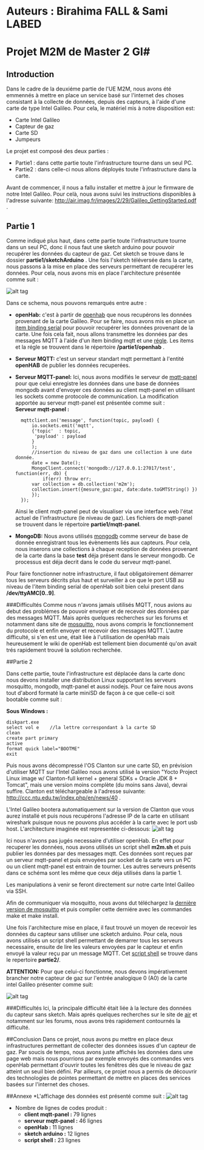 Auteurs : Birahima FALL & Sami LABED
==============

# Projet M2M de Master 2 GI#

## Introduction ##
Dans le cadre de la deuxiéme partie de l'UE M2M, nous avons été emmennés à mettre en place un service basé sur l'internet des choses consistant à la collecte de données, depuis des capteurs, à l'aide d'une carte de type Intel Galileo. Pour cela, le matériel mis à notre disposition est:
* Carte Intel Galileo
* Capteur de gaz
* Carte SD 
* Jumpeurs

Le projet est composé des deux parties :
* Partie1 : dans cette partie toute l'infrastructure tourne dans un seul PC.
* Partie2 : dans celle-ci nous allons déployés toute l'infrastructure dans la carte.

Avant de commencer, il nous a fallu installer et mettre à jour le firmware de notre Intel Galileo. Pour celà, nous avons suivi les instructions disponibles à l'adresse suivante: http://air.imag.fr/images/2/29/Galileo_GettingStarted.pdf .

## Partie 1 

Comme indiqué plus haut, dans cette partie toute l'infrastructure tourne dans un seul PC, donc il nous faut une sketch arduino pour pouvoir recupérer les données du capteur de gaz. Cet sketch se trouve dans le dossier **partie1/sketchArduino** .
Une fois l'sketch téléversée dans la carte, nous passons à la mise en place des serveurs permettant de recupérer les données. Pour cela, nous avons mis en place l'architecture présentée comme suit : 

![alt tag](https://github.com/DIAZAU/M2M_FALL-LABED/blob/master/Partie1.jpg?raw=true)


Dans ce schema, nous pouvons remarqués entre autre : 
* **openHab:** c'est à partir de [openhab](http://www.openhab.org/) que nous recupérons les données provenant de la carte Galileo. Pour se faire, nous avons mis en place un [item binding serial](https://github.com/DIAZAU/M2M_FALL-LABED/blob/master/partie1/openhab/m2m.items) pour pouvoir recupérer les données provenant de la carte. Une fois cela fait, nous allons transmettre les données par des messages MQTT à l'aide d'un item binding mqtt et une [régle](https://github.com/DIAZAU/M2M_FALL-LABED/blob/master/partie1/openhab/m2m.rules).
Les items et la régle se trouvent dans le répertoire **/partie1/openhab** .
* **Serveur MQTT:** c'est un serveur standart mqtt permettant à l'entité **openHAB** de publier les données recuperées. 
* **Serveur MQTT-panel:** Ici, nous avons modifiés le serveur de [mqtt-panel](https://github.com/fabaff/mqtt-panel) pour que celui enregistre les données dans une base de données mongodb avant d'envoyer ces données au client mqtt-panel en utilisant les sockets comme protocole de communication. La modification apportée au serveur mqtt-panel est présentée comme suit : 	
	**Serveur mqtt-panel :**
	
		mqttclient.on('message', function(topic, payload) {
		    io.sockets.emit('mqtt',
			{'topic'  : topic,
			 'payload' : payload
			}
		    );
		    //insertion du niveau de gaz dans une collection à une date donnée.
		    date = new Date();
		    MongoClient.connect('mongodb://127.0.0.1:27017/test', function(err, db) {
		    	if(err) throw err;
			var collection = db.collection('m2m');
			collection.insert({mesure_gaz:gaz, date:date.toGMTString() })
		    });
		});

	Ainsi le client mqtt-panel peut de visualiser via une interface web l'état actuel de l'infrastructure (le niveau de gaz). 
	Les fichiers de mqtt-panel se trouvent dans le répertoire **partie1/mqtt-panel**. 
 
* **MongoDB:** Nous avons utilisés [mongodb](https://www.mongodb.org/) comme serveur de base de donnée enregistrant tous les évènements liés aux capteurs. Pour cela, nous inserons une collections à chaque reception de données provenant de la carte dans la base **test** déja présent dans le serveur mongodb.  Ce processus est déja decrit dans le code du serveur mqtt-panel.

Pour faire fonctionner notre infrastructure, il faut obligatoirement démarrer tous les serveurs décrits plus haut et surveiller à ce que le port USB au niveau de l'item binding serial de openHab soit bien celui present dans **/dev/ttyAMC[0..9]**. 

###Difficultés
Comme nous n'avons jamais utilisés MQTT, nous avions au debut des problémes de pouvoir envoyer et de recevoir des données par des messages MQTT. Mais après quelques recherches sur les forums et notamment dans site de [mosquitto](http://mosquitto.org/), nous avons compris le fonctionnement du protocole et enfin envoyer et recevoir des messages MQTT. L'autre difficulté, si s'en est une, était liée à l'utilisation de openHab mais heureusement le wiki de openHab est tellement bien documenté qu'on avait trés rapidement trouvé la solution recherchée. 


##Partie 2

Dans cette partie, toute l'infrastructure est déplacée dans la carte donc nous devons installer une distribution Linux supportant les serveurs mosquitto, mongodb,  mqtt-panel et aussi nodejs. Pour ce faire nous avons tout d'abord formaté la carte miniSD de façon à ce que celle-ci soit bootable comme suit :

**Sous Windows :**

	diskpart.exe
	select vol e	//la lettre correspondant à la carte SD
	clean
	create part primary
	active
	format quick label="BOOTME"
	exit

Puis nous avons décompressé l'OS Clanton sur une carte SD, en prévision d'utiliser MQTT sur l'Intel Galileo nous avons utilisé la version "Yocto Project Linux image w/ Clanton-full kernel + general SDKs + Oracle JDK 8 + Tomcat", mais une version moins complète (du moins sans Java), devrai suffire. Clanton est téléchargeable à l'adresse suivante: http://ccc.ntu.edu.tw/index.php/en/news/40 .

L'Intel Galileo bootera automatiquement sur la version de Clanton que vous aurez installé et puis nous recupérons l'adresse IP de la carte en utilisant wireshark puisque nous ne pouvons plus accéder à la carte avec le port usb host. 
L'architecture imaginée est representée ci-dessous:
![alt tag](https://github.com/DIAZAU/M2M_FALL-LABED/blob/master/Partie2.jpg?raw=true)

Ici nous n'avons pas jugés necessaire d'utiliser openHab. En effet pour recuperer les données, nous avons utilisés un script shell **m2m.sh** et puis publier les données par des messages mqtt. Ces données sont reçues par un serveur mqtt-panel et puis envoyées par socket de la carte vers un PC ou un client mqtt-panel est entrain de tourner. Les autres serveurs présents dans ce schéma sont les même que ceux déja utilisés dans la partie 1.

Les manipulations à venir se feront directement sur notre carte Intel Galileo via SSH.

Afin de communiquer via mosquitto, nous avons dut téléchargez la [dernière version de mosquitto](http://mosquitto.org/download/) et puis compiler cette derniére avec les commandes make et make install. 

Une fois l'architecture mise en place, il faut trouvé un moyen de recevoir les données du capteur sans utiliser une scketch arduino. Pour cela, nous avons utilisés un script shell permettant de demarrer tous les serveurs necessaire, ensuite de lire les valeurs envoyées par le capteur et enfin envoyé la valeur reçu par un message MQTT. Cet [script shell](https://github.com/DIAZAU/M2M_FALL-LABED/tree/master/partie2/m2m.sh) se trouve dans le repertoire **partie2/**.


**ATTENTION:** Pour que celui-ci fonctionne, nous devons impérativement brancher notre capteur de gaz sur l'entrée analogique 0 (A0) de la carte intel Galileo présenter comme suit:

![alt tag](https://github.com/DIAZAU/M2M_FALL-LABED/blob/master/CroquisSketchArduino.jpg?raw=true)



###Difficultés
Ici, la principale difficulté était liée à la lecture des données du capteur sans sketch. Mais aprés quelques recherches sur le site de [air](http://air.imag.fr/index.php/Main_Page) et notamment sur les forums, nous avons très rapidement contournés la difficulté.

##Conclusion
Dans ce projet, nous avons pu mettre en place deux infrastructures permettant de collecter des données issues d'un capteur de gaz. Par soucis de temps, nous avons juste affichés les données dans une page web mais nous pourrions par exemple envoyés des commandes vers openHab permettant d'ouvrir toutes les fenêtres dès que le niveau de gaz atteint un seuil bien défini.
Par ailleurs, ce projet nous a permis de découvrir des technologies de pointes permettant de mettre en places des services basées sur l'internet des choses.

##Annexe
*L'affichage des données est présenté comme suit : 
	![alt tag](https://github.com/DIAZAU/M2M_FALL-LABED/blob/master/resultat.png?raw=true)

* Nombre de lignes de codes produit : 
	* **client mqtt-panel :** 79 lignes
	* **serveur mqtt-panel :** 46 lignes
	* **openHab :** 11 lignes
	* **sketch arduino :** 12 lignes
	* **script shell :** 23 lignes




